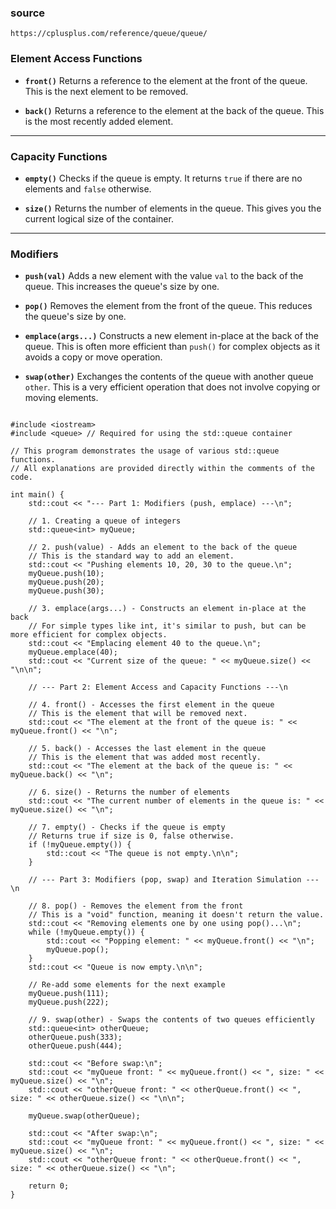 

### source

```
https://cplusplus.com/reference/queue/queue/
```




### Element Access Functions

* **`front()`**
    Returns a reference to the element at the front of the queue. This is the next element to be removed.

* **`back()`**
    Returns a reference to the element at the back of the queue. This is the most recently added element.

***

### Capacity Functions

* **`empty()`**
    Checks if the queue is empty. It returns `true` if there are no elements and `false` otherwise.

* **`size()`**
    Returns the number of elements in the queue. This gives you the current logical size of the container.

***

### Modifiers

* **`push(val)`**
    Adds a new element with the value `val` to the back of the queue. This increases the queue's size by one.

* **`pop()`**
    Removes the element from the front of the queue. This reduces the queue's size by one.

* **`emplace(args...)`**
    Constructs a new element in-place at the back of the queue. This is often more efficient than `push()` for complex objects as it avoids a copy or move operation.

* **`swap(other)`**
    Exchanges the contents of the queue with another queue `other`. This is a very efficient operation that does not involve copying or moving elements.


```

#include <iostream>
#include <queue> // Required for using the std::queue container

// This program demonstrates the usage of various std::queue functions.
// All explanations are provided directly within the comments of the code.

int main() {
    std::cout << "--- Part 1: Modifiers (push, emplace) ---\n";

    // 1. Creating a queue of integers
    std::queue<int> myQueue;

    // 2. push(value) - Adds an element to the back of the queue
    // This is the standard way to add an element.
    std::cout << "Pushing elements 10, 20, 30 to the queue.\n";
    myQueue.push(10);
    myQueue.push(20);
    myQueue.push(30);

    // 3. emplace(args...) - Constructs an element in-place at the back
    // For simple types like int, it's similar to push, but can be more efficient for complex objects.
    std::cout << "Emplacing element 40 to the queue.\n";
    myQueue.emplace(40);
    std::cout << "Current size of the queue: " << myQueue.size() << "\n\n";

    // --- Part 2: Element Access and Capacity Functions ---\n
    
    // 4. front() - Accesses the first element in the queue
    // This is the element that will be removed next.
    std::cout << "The element at the front of the queue is: " << myQueue.front() << "\n";

    // 5. back() - Accesses the last element in the queue
    // This is the element that was added most recently.
    std::cout << "The element at the back of the queue is: " << myQueue.back() << "\n";

    // 6. size() - Returns the number of elements
    std::cout << "The current number of elements in the queue is: " << myQueue.size() << "\n";

    // 7. empty() - Checks if the queue is empty
    // Returns true if size is 0, false otherwise.
    if (!myQueue.empty()) {
        std::cout << "The queue is not empty.\n\n";
    }

    // --- Part 3: Modifiers (pop, swap) and Iteration Simulation ---\n
    
    // 8. pop() - Removes the element from the front
    // This is a "void" function, meaning it doesn't return the value.
    std::cout << "Removing elements one by one using pop()...\n";
    while (!myQueue.empty()) {
        std::cout << "Popping element: " << myQueue.front() << "\n";
        myQueue.pop();
    }
    std::cout << "Queue is now empty.\n\n";

    // Re-add some elements for the next example
    myQueue.push(111);
    myQueue.push(222);

    // 9. swap(other) - Swaps the contents of two queues efficiently
    std::queue<int> otherQueue;
    otherQueue.push(333);
    otherQueue.push(444);

    std::cout << "Before swap:\n";
    std::cout << "myQueue front: " << myQueue.front() << ", size: " << myQueue.size() << "\n";
    std::cout << "otherQueue front: " << otherQueue.front() << ", size: " << otherQueue.size() << "\n\n";

    myQueue.swap(otherQueue);

    std::cout << "After swap:\n";
    std::cout << "myQueue front: " << myQueue.front() << ", size: " << myQueue.size() << "\n";
    std::cout << "otherQueue front: " << otherQueue.front() << ", size: " << otherQueue.size() << "\n";

    return 0;
}

```